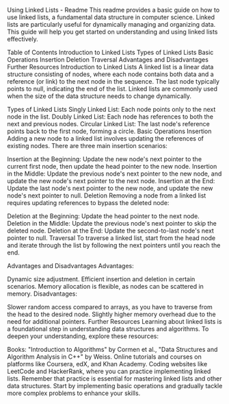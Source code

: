 Using Linked Lists - Readme
This readme provides a basic guide on how to use linked lists, a fundamental data structure in computer science. Linked lists are particularly useful for dynamically managing and organizing data. This guide will help you get started on understanding and using linked lists effectively.

Table of Contents
Introduction to Linked Lists
Types of Linked Lists
Basic Operations
Insertion
Deletion
Traversal
Advantages and Disadvantages
Further Resources
Introduction to Linked Lists
A linked list is a linear data structure consisting of nodes, where each node contains both data and a reference (or link) to the next node in the sequence. The last node typically points to null, indicating the end of the list. Linked lists are commonly used when the size of the data structure needs to change dynamically.

Types of Linked Lists
Singly Linked List: Each node points only to the next node in the list.
Doubly Linked List: Each node has references to both the next and previous nodes.
Circular Linked List: The last node's reference points back to the first node, forming a circle.
Basic Operations
Insertion
Adding a new node to a linked list involves updating the references of existing nodes. There are three main insertion scenarios:

Insertion at the Beginning: Update the new node's next pointer to the current first node, then update the head pointer to the new node.
Insertion in the Middle: Update the previous node's next pointer to the new node, and update the new node's next pointer to the next node.
Insertion at the End: Update the last node's next pointer to the new node, and update the new node's next pointer to null.
Deletion
Removing a node from a linked list requires updating references to bypass the deleted node:

Deletion at the Beginning: Update the head pointer to the next node.
Deletion in the Middle: Update the previous node's next pointer to skip the deleted node.
Deletion at the End: Update the second-to-last node's next pointer to null.
Traversal
To traverse a linked list, start from the head node and iterate through the list by following the next pointers until you reach the end.

Advantages and Disadvantages
Advantages:

Dynamic size adjustment.
Efficient insertion and deletion in certain scenarios.
Memory allocation is flexible, as nodes can be scattered in memory.
Disadvantages:

Slower random access compared to arrays, as you have to traverse from the head to the desired node.
Slightly higher memory overhead due to the need for additional pointers.
Further Resources
Learning about linked lists is a foundational step in understanding data structures and algorithms. To deepen your understanding, explore these resources:

Books: "Introduction to Algorithms" by Cormen et al., "Data Structures and Algorithm Analysis in C++" by Weiss.
Online tutorials and courses on platforms like Coursera, edX, and Khan Academy.
Coding websites like LeetCode and HackerRank, where you can practice implementing linked lists.
Remember that practice is essential for mastering linked lists and other data structures. Start by implementing basic operations and gradually tackle more complex problems to enhance your skills.
